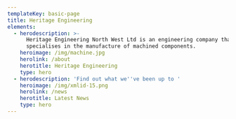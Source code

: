 ```yaml
---
templateKey: basic-page
title: Heritage Engineering
elements:
  - herodescription: >-
      Heritage Engineering North West Ltd is an engineering company that
      specialises in the manufacture of machined components.
    heroimage: /img/machine.jpg
    herolink: /about
    herotitle: Heritage Engineering
    type: hero
  - herodescription: 'Find out what we''ve been up to '
    heroimage: /img/xmlid-15.png
    herolink: /news
    herotitle: Latest News
    type: hero
---
```


